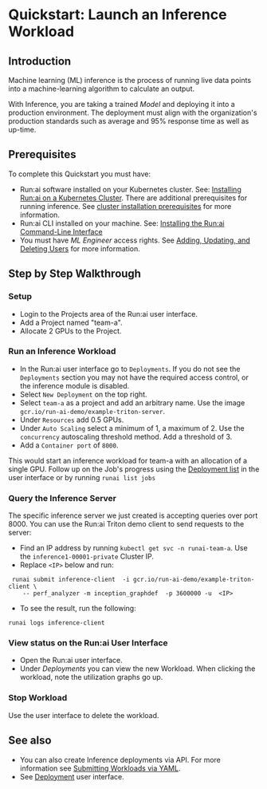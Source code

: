 # Quickstart: Launch an Inference Workload

## Introduction

Machine learning (ML) inference is the process of running live data points into a machine-learning algorithm to calculate an output. 

With Inference, you are taking a trained _Model_ and deploying it into a production environment. The deployment must align with the organization's production standards such as average and 95% response time as well as up-time. 

## Prerequisites 

To complete this Quickstart you must have:

* Run:ai software installed on your Kubernetes cluster. See: [Installing Run:ai on a Kubernetes Cluster](../../admin/runai-setup/installation-types.md). There are additional prerequisites for running inference. See [cluster installation prerequisites](../../admin/runai-setup/cluster-setup/cluster-prerequisites.md#inference) for more information. 
* Run:ai CLI installed on your machine. See: [Installing the Run:ai Command-Line Interface](../../admin/researcher-setup/cli-install.md)
* You must have _ML Engineer_ access rights. See [Adding, Updating, and Deleting Users](../../admin/admin-ui-setup/admin-ui-users.md) for more information. 

## Step by Step Walkthrough

### Setup

*  Login to the Projects area of the Run:ai user interface.
*  Add a Project named "team-a".
*  Allocate 2 GPUs to the Project.

### Run an Inference Workload 

*   In the Run:ai user interface go to `Deployments`. If you do not see the `Deployments` section you may not have the required access control, or the inference module is disabled. 
* Select `New Deployment` on the top right.
* Select `team-a` as a project and add an arbitrary name. Use the image `gcr.io/run-ai-demo/example-triton-server`.
* Under `Resources` add 0.5 GPUs.
* Under `Auto Scaling` select a minimum of 1, a maximum of 2. Use the `concurrency` autoscaling threshold method. Add a threshold of 3.
* Add a `Container port` of `8000`.


This would start an inference workload for team-a with an allocation of a single GPU. Follow up on the Job's progress using the [Deployment list](../../admin/admin-ui-setup/deployments.md) in the user interface or by running `runai list jobs`

### Query the Inference Server

The specific inference server we just created is accepting queries over port 8000. You can use the Run:ai Triton demo client to send requests to the server:

* Find an IP address by running `kubectl get svc -n runai-team-a`. Use the `inference1-00001-private` Cluster IP.
* Replace `<IP>` below and run: 

```
 runai submit inference-client  -i gcr.io/run-ai-demo/example-triton-client \
    -- perf_analyzer -m inception_graphdef  -p 3600000 -u  <IP>
```

* To see the result, run the following:

```
runai logs inference-client
```


### View status on the Run:ai User Interface

* Open the Run:ai user interface.
* Under _Deployments_ you can view the new Workload. When clicking the workload, note the utilization graphs go up. 

### Stop Workload

Use the user interface to delete the workload.

## See also

* You can also create Inference deployments via API. For more information see [Submitting Workloads via YAML](../../developer/cluster-api/submit-yaml.md).
* See [Deployment](../../admin/admin-ui-setup/deployments.md) user interface.

